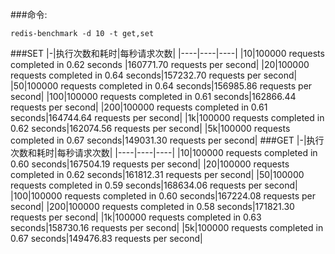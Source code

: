 ###命令:
```
redis-benchmark -d 10 -t get,set
```
###SET
|-|执行次数和耗时|每秒请求次数|
|----|----|----|
|10|100000 requests completed in 0.62 seconds |160771.70 requests per second|
|20|100000 requests completed in 0.64 seconds|157232.70 requests per second|
|50|100000 requests completed in 0.64 seconds|156985.86 requests per second|
|100|100000 requests completed in 0.61 seconds|162866.44 requests per second|
|200|100000 requests completed in 0.61 seconds|164744.64 requests per second|
|1k|100000 requests completed in 0.62 seconds|162074.56 requests per second|
|5k|100000 requests completed in 0.67 seconds|149031.30 requests per second|
###GET
|-|执行次数和耗时|每秒请求次数|
|----|----|----|
|10|100000 requests completed in 0.60 seconds|167504.19 requests per second|
|20|100000 requests completed in 0.62 seconds|161812.31 requests per second|
|50|100000 requests completed in 0.59 seconds|168634.06 requests per second|
|100|100000 requests completed in 0.60 seconds|167224.08 requests per second|
|200|100000 requests completed in 0.58 seconds|171821.30 requests per second|
|1k|100000 requests completed in 0.63 seconds|158730.16 requests per second|
|5k|100000 requests completed in 0.67 seconds|149476.83 requests per second|

